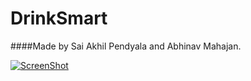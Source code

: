 # DrinkSmart

####Made by Sai Akhil Pendyala and Abhinav Mahajan.

[![ScreenShot](http://img.youtube.com/vi/9hJ38qULiWw.jpg)](http://www.youtube.com/watch?v=9hJ38qULiWw)
